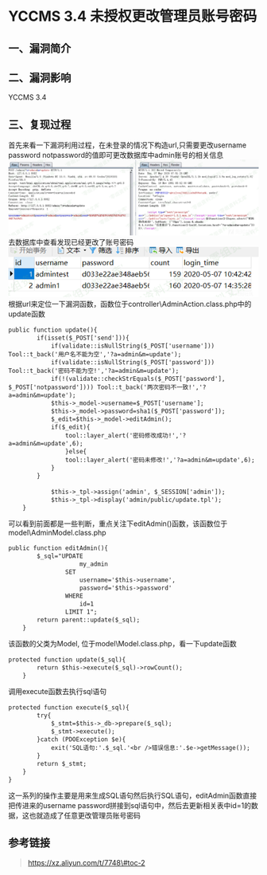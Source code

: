 YCCMS 3.4 未授权更改管理员账号密码
==================================

一、漏洞简介
------------

二、漏洞影响
------------

YCCMS 3.4

三、复现过程
------------

首先来看一下漏洞利用过程，在未登录的情况下构造url,只需要更改username
password notpassword的值即可更改数据库中admin账号的相关信息![1.png](./.resource/YCCMS3.4未授权更改管理员账号密码/media/rId24.png)去数据库中查看发现已经更改了账号密码![2.png](./.resource/YCCMS3.4未授权更改管理员账号密码/media/rId25.png)根据url来定位一下漏洞函数，函数位于controller\\AdminAction.class.php中的update函数

    public function update(){
            if(isset($_POST['send'])){
                if(validate::isNullString($_POST['username'])) Tool::t_back('用户名不能为空','?a=admin&m=update');
                if(validate::isNullString($_POST['password'])) Tool::t_back('密码不能为空!','?a=admin&m=update');
                if(!(validate::checkStrEquals($_POST['password'], $_POST['notpassword']))) Tool::t_back('两次密码不一致!','?a=admin&m=update');
                $this->_model->username=$_POST['username'];
                $this->_model->password=sha1($_POST['password']);
                $_edit=$this->_model->editAdmin();
                if($_edit){
                    tool::layer_alert('密码修改成功!','?a=admin&m=update',6);
                    }else{
                    tool::layer_alert('密码未修改!','?a=admin&m=update',6);
                }
            }

                $this->_tpl->assign('admin', $_SESSION['admin']);
                $this->_tpl->display('admin/public/update.tpl');
        }

可以看到前面都是一些判断，重点关注下editAdmin()函数，该函数位于model\\AdminModel.class.php

    public function editAdmin(){
            $_sql="UPDATE
                        my_admin
                    SET
                        username='$this->username',
                        password='$this->password'
                    WHERE
                        id=1
                    LIMIT 1";
            return parent::update($_sql);
        }

该函数的父类为Model, 位于model\\Model.class.php，看一下update函数

    protected function update($_sql){
            return $this->execute($_sql)->rowCount();
        }

调用execute函数去执行sql语句

    protected function execute($_sql){
            try{
                $_stmt=$this->_db->prepare($_sql);
                $_stmt->execute();
            }catch (PDOException $e){
                exit('SQL语句:'.$_sql.'<br />错误信息:'.$e->getMessage());
            }
            return $_stmt;
        }
    }

这一系列的操作主要是用来生成SQL语句然后执行SQL语句，editAdmin函数直接把传进来的username
password拼接到sql语句中，然后去更新相关表中id=1的数据，这也就造成了任意更改管理员账号密码

参考链接
--------

> https://xz.aliyun.com/t/7748\#toc-2
